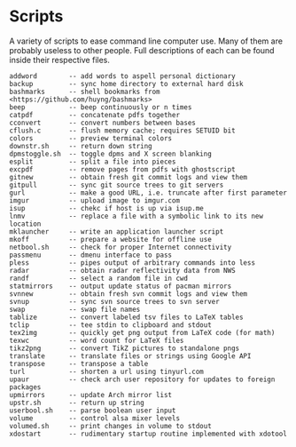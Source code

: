 Scripts
==================
A variety of scripts to ease command line computer use.
Many of them are probably useless to other people.
Full descriptions of each can be found inside their respective files.

	addword        -- add words to aspell personal dictionary
	backup         -- sync home directory to external hard disk
	bashmarks      -- shell bookmarks from <https://github.com/huyng/bashmarks>
	beep           -- beep continuously or n times
	catpdf         -- concatenate pdfs together
	cconvert       -- convert numbers between bases
	cflush.c       -- flush memory cache; requires SETUID bit
	colors         -- preview terminal colors
	downstr.sh     -- return down string
	dpmstoggle.sh  -- toggle dpms and X screen blanking
	esplit         -- split a file into pieces
	excpdf         -- remove pages from pdfs with ghostscript
	gitnew         -- obtain fresh git commit logs and view them
	gitpull        -- sync git source trees to git servers
	gurl           -- make a good URL, i.e. truncate after first parameter
	imgur          -- upload image to imgur.com
	isup           -- chekc if host is up via isup.me
	lnmv           -- replace a file with a symbolic link to its new location
	mklauncher     -- write an application launcher script
	mkoff          -- prepare a website for offline use
	netbool.sh     -- check for proper Internet connectivity
	passmenu       -- dmenu interface to pass
	pless          -- pipes output of arbitrary commands into less
	radar          -- obtain radar reflectivity data from NWS
	randf          -- select a random file in cwd
	statmirrors    -- output update status of pacman mirrors
	svnnew         -- obtain fresh svn commit logs and view them
	svnup          -- sync svn source trees to svn server
	swap           -- swap file names
	tablize        -- convert labeled tsv files to LaTeX tables
	tclip          -- tee stdin to clipboard and stdout
	tex2img        -- quickly get png output from LaTeX code (for math)
	texwc          -- word count for LaTeX files
	tikz2png       -- convert TikZ pictures to standalone pngs
	translate      -- translate files or strings using Google API
	transpose      -- transpose a table
	turl           -- shorten a url using tinyurl.com
	upaur          -- check arch user repository for updates to foreign packages
	upmirrors      -- update Arch mirror list
	upstr.sh       -- return up string
	userbool.sh    -- parse boolean user input
	volume         -- control alsa mixer levels
	volumed.sh     -- print changes in volume to stdout
	xdostart       -- rudimentary startup routine implemented with xdotool
